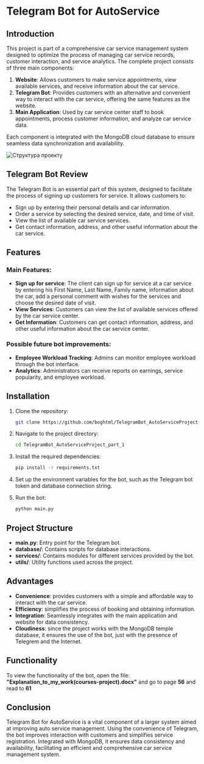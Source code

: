 # Telegram Bot for AutoService

## Introduction

This project is part of a comprehensive car service management system designed to optimize the process of managing car service records, customer interaction, and service analytics. The complete project consists of three main components:

1. **Website**: Allows customers to make service appointments, view available services, and receive information about the car service.
2. **Telegram Bot**: Provides customers with an alternative and convenient way to interact with the car service, offering the same features as the website.
3. **Main Application**: Used by car service center staff to book appointments, process customer information, and analyze car service data.

Each component is integrated with the MongoDB cloud database to ensure seamless data synchronization and availability.

![Структура проекту](https://github.com/boghtml/TelegramBot_AutoServiceProject_part_1/assets/119760440/f30720c6-70fe-47de-a98a-502ae62bf98f)

## Telegram Bot Review

The Telegram Bot is an essential part of this system, designed to facilitate the process of signing up customers for service. It allows customers to:
- Sign up by entering their personal details and car information.
- Order a service by selecting the desired service, date, and time of visit.
- View the list of available car service services.
- Get contact information, address, and other useful information about the car service.

## Features

### Main Features:
- **Sign up for service**: The client can sign up for service at a car service by entering his First Name, Last Name, Family name, information about the car, add a personal comment with wishes for the services and choose the desired date of visit.
- **View Services**: Customers can view the list of available services offered by the car service center.
- **Get Information**: Customers can get contact information, address, and other useful information about the car service center.

### Possible future bot improvements:
- **Employee Workload Tracking**: Admins can monitor employee workload through the bot interface.
- **Analytics**: Administrators can receive reports on earnings, service popularity, and employee workload.

## Installation

1. Clone the repository:
    ```bash
    git clone https://github.com/boghtml/TelegramBot_AutoServiceProject_part_1.git
    ```

2. Navigate to the project directory:
    ```bash
    cd TelegramBot_AutoServiceProject_part_1
    ```

3. Install the required dependencies:
    ```bash
    pip install -r requirements.txt
    ```

4. Set up the environment variables for the bot, such as the Telegram bot token and database connection string.

5. Run the bot:
    ```bash
    python main.py
    ```

## Project Structure

- **main.py**: Entry point for the Telegram bot.
- **database/**: Contains scripts for database interactions.
- **services/**: Contains modules for different services provided by the bot.
- **utils/**: Utility functions used across the project.

## Advantages

- **Convenience**: provides customers with a simple and affordable way to interact with the car service.
- **Efficiency**: simplifies the process of booking and obtaining information.
- **Integration**: Seamlessly integrates with the main application and website for data consistency.
- **Cloudiness**: since the project works with the MongoDB temple database, it ensures the use of the bot, just with the presence of Telegrem and the Internet.

## Functionality

To view the functionality of the bot, open the file: **"Explanation_to_my_work(courses-project).docx"** and go to page **56** and read to **61**

## Conclusion

Telegram Bot for AutoService is a vital component of a larger system aimed at improving auto service management. Using the convenience of Telegram, the bot improves interaction with customers and simplifies service registration. Integrated with MongoDB, it ensures data consistency and availability, facilitating an efficient and comprehensive car service management system.

